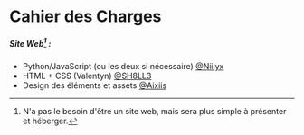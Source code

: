 # Cahier des Charges
##### Site Web[^1] :
- Python/JavaScript (ou les deux si nécessaire) [@Niilyx](https://github.com/Niilyx)
- HTML + CSS (Valentyn) [@SH8LL3](https://github.com/SH8LL3)
- Design des éléments et assets [@Aixiis](https://github.com/Aixiis)

[^1]: N'a pas le besoin d'être un site web, mais sera plus simple à présenter et héberger.
